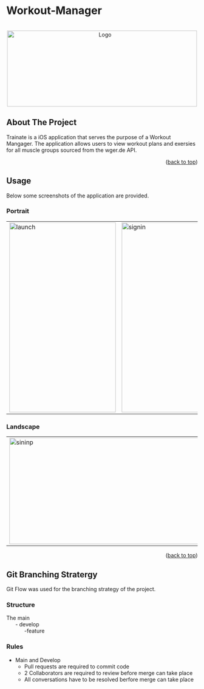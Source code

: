 # Workout-Manager

<div id="top"></div>



<!-- PROJECT LOGO -->
<br />
<div align="center">
  
  <a>
    <img src="https://user-images.githubusercontent.com/100220689/159274067-dfeee2d8-a17b-4d4e-a201-183a9f6d81e1.png" alt="Logo" width="500" height="200">
  </a>
</div>

<!-- ABOUT THE PROJECT -->
## About The Project

Trainate is a iOS application that serves the purpose of a Workout Mangager. The application allows users to view workout plans and exersies for all muscle groups sourced from the wger.de API. 

<p align="right">(<a href="#top">back to top</a>)</p>

<!-- USAGE EXAMPLES -->
## Usage

Below some screenshots of the application are provided. 

### Portrait
<table>
   <tr>
    <td>
      <img alt="launch"  src="https://user-images.githubusercontent.com/100220689/159281758-32f83d9f-635f-43a9-a562-55f3bf405d06.png" alt="1"
           width="280px" height ="500px" >
     </td>
     <td>
         <img alt="signin" src="https://user-images.githubusercontent.com/100220689/159281782-840dc7b1-5ee4-4a7c-b2cd-5aa0f08cfa6e.png" alt="1" width = "280px" height ="500px" >
     </td> 
     <td><img alt="landing" src="https://user-images.githubusercontent.com/100220689/159281801-7bc8825e-6cea-4315-9550-36a493360205.png" alt="1" width = "280px" height ="500px"></td> 
</table>

### Landscape
<table>
    <tr>
    <td>
      <img alt="sininp"  src="https://user-images.githubusercontent.com/100220689/159282393-e2fd2f8a-7d63-4bc1-bd1f-c9da12990354.png" alt="1"
           width="500px" height = "280px" >
     </td>
     <td>
         <img alt="landscape" src="https://user-images.githubusercontent.com/100220689/159282415-75a96bde-bc7c-4d37-b70b-234374af5c7e.png" alt="1" width ="500px" height ="280px" >
     </td> 
  </tr>
</table>

<p align="right">(<a href="#top">back to top</a>)</p>



## Git Branching Stratergy
Git Flow was used for the branching strategy of the project. 
### Structure
The 
main
</br>
&nbsp;&nbsp;&nbsp;&nbsp;&nbsp;&nbsp;- develop
</br>
&nbsp;&nbsp;&nbsp;&nbsp;&nbsp;&nbsp;&nbsp;&nbsp;&nbsp;&nbsp;&nbsp;&nbsp;-feature
### Rules 
* Main and Develop
  * Pull requests are required to commit code 
  * 2 Collaborators are required to review before merge can take place
  * All conversations have to be resolved berfore merge can take place   



